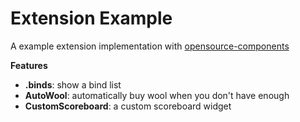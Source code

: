 # Extension Example

A example extension implementation with [opensource-components](https://github.com/opai-client/opensource-components)

**Features**
- **.binds**: show a bind list
- **AutoWool**: automatically buy wool when you don't have enough
- **CustomScoreboard**: a custom scoreboard widget

